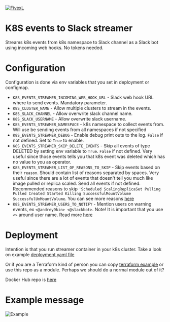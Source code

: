 [![FivexL](https://releases.fivexl.io/fivexlbannergit.jpg)](https://fivexl.io/)

# K8S events to Slack streamer

Streams k8s events from k8s namespace to Slack channel as a Slack bot using incoming web hooks. No tokens needed.

# Configuration

Configuration is done via env variables that you set in deployment or configmap.

* `K8S_EVENTS_STREAMER_INCOMING_WEB_HOOK_URL` - Slack web hook URL where to send events. Mandatory parameter.
* `K8S_CLUSTER_NAME` - Allow multiple clusters to stream in the events.
* `K8S_SLACK_CHANNEL` - Allow overwrite slack channel name.
* `K8S_SLACK_USERNAME` - Allow overwrite slack username.
* `K8S_EVENTS_STREAMER_NAMESPACE` - k8s namespace to collect events from. Will use be sending events from all namespaces if not specified
* `K8S_EVENTS_STREAMER_DEBUG` - Enable debug print outs to the log. `False` if not defined. Set to `True` to enable.
* `K8S_EVENTS_STREAMER_SKIP_DELETE_EVENTS` - Skip all events of type DELETED by setting  env variable to `True`. `False` if not defined. Very useful since those events tells you that k8s event was deleted which has no value to you as operator.
* `K8S_EVENTS_STREAMER_LIST_OF_REASONS_TO_SKIP` - Skip events based on their `reason`. Should contain list of reasons separated by spaces. Very useful since there are a lot of events that doesn't tell you much like image pulled or replica scaled. Send all events if not defined. Recommended reasons to skip `'Scheduled ScalingReplicaSet Pulling Pulled Created Started Killing SuccessfulMountVolume SuccessfulUnMountVolume`. You can see more reasons [here](https://github.com/kubernetes/kubernetes/blob/master/pkg/kubelet/events/event.go)
* `K8S_EVENTS_STREAMER_USERS_TO_NOTIFY` - Mention users on warning events, ex `<@andrey9kin> <@slackbot>`. Note! It is important that you use `<>` around user name. Read more [here](https://api.slack.com/docs/message-formatting#linking_to_channels_and_users)

# Deployment

Intention is that you run streamer container in your k8s cluster. Take a look on example [deployment yaml file](example-deployment.yaml)

Or if you are a Terraform kind of person you can copy [terraform example](example-deployment.tf) or use this repo as a module. Perhaps we should do a normal module out of it?

Docker Hub repo is [here](https://hub.docker.com/r/fivexl/kubernetes-events-to-slack)

# Example message

![Example](/example.png)
